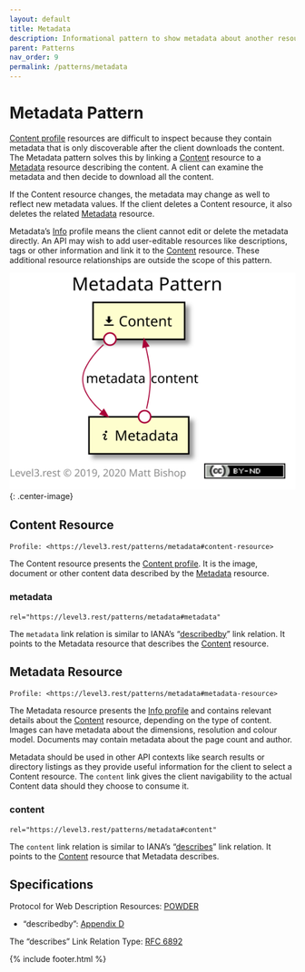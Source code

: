 ```yaml
---
layout: default
title: Metadata
description: Informational pattern to show metadata about another resource, like a content resource.
parent: Patterns
nav_order: 9
permalink: /patterns/metadata
---
```

# Metadata Pattern

[Content profile](../profiles/content.md) resources are difficult to inspect because they contain metadata that is only discoverable after the client downloads the content. The Metadata pattern solves this by linking a [Content](#content-resource) resource to a [Metadata](#metadata-resource) resource describing the content. A client can examine the metadata and then decide to download all the content.

If the Content resource changes, the metadata may change as well to reflect new metadata values. If the client deletes a Content resource, it also deletes the related [Metadata](#metadata-resource) resource.

Metadata’s [Info](../profiles/info.md) profile means the client cannot edit or delete the metadata directly. An API may wish to add user-editable resources like descriptions, tags or other information and link it to the [Content](#content-resource) resource. These additional resource relationships are outside the scope of this pattern.

![](metadata/relations.svg){: .center-image}

## Content Resource

```
Profile: <https://level3.rest/patterns/metadata#content-resource>
```

The Content resource presents the [Content profile](../profiles/content.md). It is the image, document or other content data described by the [Metadata](#metadata-resource) resource.

### metadata

```
rel="https://level3.rest/patterns/metadata#metadata"
```

The `metadata` link relation is similar to IANA’s “[describedby](https://www.w3.org/TR/powder-dr/#appD)” link relation. It points to the Metadata resource that describes the [Content](#content-resource) resource.

## Metadata Resource

```
Profile: <https://level3.rest/patterns/metadata#metadata-resource>
```

The Metadata resource presents the [Info profile](../profiles/info.md) and contains relevant details about the [Content](#content-resource) resource, depending on the type of content. Images can have metadata about the dimensions, resolution and colour model. Documents may contain metadata about the page count and author. 

Metadata should be used in other API contexts like search results or directory listings as they provide useful information for the client to select a Content resource. The `content` link gives the client navigability to the actual Content data should they choose to consume it.

### content

```
rel="https://level3.rest/patterns/metadata#content"
```

The `content` link relation is similar to IANA’s “[describes](https://tools.ietf.org/html/rfc6892)” link relation. It points to the [Content](#content-resource) resource that Metadata describes.

## Specifications

Protocol for Web Description Resources: [POWDER](https://www.w3.org/TR/powder-dr/)

- “describedby”: [Appendix D](https://www.w3.org/TR/powder-dr/#appD)

The “describes” Link Relation Type: [RFC 6892](https://tools.ietf.org/html/rfc6892)

{% include footer.html %}
